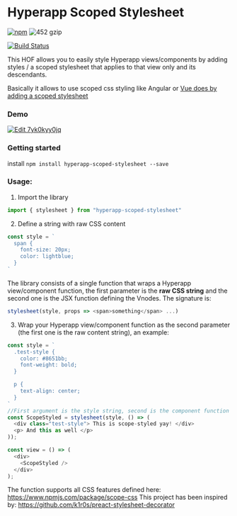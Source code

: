 # Hyperapp Scoped Stylesheet

[![npm](https://img.shields.io/npm/v/hyperapp-scoped-stylesheet.svg)](https://www.npmjs.org/package/hyperapp-scoped-stylesheet) ![452 gzip][gzip-badge]

[gzip-badge]: https://img.shields.io/badge/Size-691%20B-brightgreen.svg

[![Build Status](https://travis-ci.org/aalises/hyperapp-scoped-stylesheet.svg?branch=master)](https://travis-ci.org/aalises/hyperapp-scoped-stylesheet)



This HOF allows you to easily style Hyperapp views/components by adding styles / a scoped stylesheet that applies to that view only and its descendants.

Basically it allows to use scoped css styling like Angular or [Vue does by adding a scoped stylesheet](https://vue-loader.vuejs.org/en/features/scoped-css.html)

### Demo
[![Edit 7yk0kyy0jq](https://codesandbox.io/static/img/play-codesandbox.svg)](https://codesandbox.io/s/7yk0kyy0jq)

### Getting started

install `npm install hyperapp-scoped-stylesheet --save`

### Usage:

1. Import the library
```javascript
import { stylesheet } from "hyperapp-scoped-stylesheet"
```

2. Define a string with raw CSS content
```javascript
const style = `
  span { 
    font-size: 20px; 
    color: lightblue; 
  }
`
```

The library consists of a single function that wraps a Hyperapp view/component function, the first parameter is the **raw CSS string** and the second one is the JSX function defining the Vnodes. The signature is:

```javascript
stylesheet(style, props => <span>something</span> ...)
```

3. Wrap your Hyperapp view/component function as the second parameter (the first one is the raw content string), an example:


```javascript
const style = `
  .test-style {
    color: #8651bb;
    font-weight: bold;
  }

  p {
    text-align: center;
  }
`
//First argument is the style string, second is the component function
const ScopeStyled = stylesheet(style, () => (
  <div class="test-style"> This is scope-styled yay! </div>
  <p> And this as well </p>
));

const view = () => (
  <div>
    <ScopeStyled />
  </div>
);

```

The function supports all CSS features defined here: https://www.npmjs.com/package/scope-css 
This project has been inspired by: https://github.com/k1r0s/preact-stylesheet-decorator
